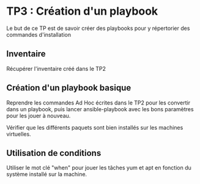 # TP3 : Création d'un playbook

Le but de ce TP est de savoir créer des playbooks pour y répertorier des commandes d'installation

## Inventaire

Récupérer l'inventaire créé dans le TP2

## Création d'un playbook basique

Reprendre les commandes Ad Hoc écrites dans le TP2 pour les convertir dans un playbook, puis lancer ansible-playbook avec les bons paramètres pour les jouer à nouveau.

Vérifier que les différents paquets sont bien installés sur les machines virtuelles.

## Utilisation de conditions

Utiliser le mot clé "when" pour jouer les tâches yum et apt en fonction du système installé sur la machine.

